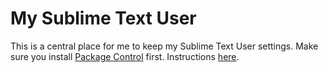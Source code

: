 # My Sublime Text User

This is a central place for me to keep my Sublime Text User settings. Make sure you install [Package Control](https://sublime.wbond.net/) first. Instructions [here](https://sublime.wbond.net/installation).